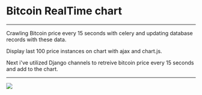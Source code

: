 <h1>Bitcoin RealTime chart</h1>
<hr>
<p>Crawling Bitcoin price every 15 seconds with celery and updating database records with these data.</p>
<p>Display last 100 price instances on chart with ajax and chart.js.</p>
<p>Next i've utilized Django channels to retreive bitcoin price every 15 seconds and add to the chart.</p>
<hr>

![](https://github.com/mrrahbarnia/Crypto-Currency/blob/main/chart.gif)
